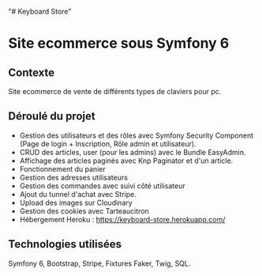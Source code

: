 "# Keyboard Store" 
# Site ecommerce sous Symfony 6

## Contexte
Site ecommerce de vente de différents types de claviers pour pc.

## Déroulé du projet

- Gestion des utilisateurs et des rôles avec Symfony Security Component (Page de login + Inscription, Rôle admin et utilisateur).
- CRUD des articles, user (pour les admins) avec le Bundle EasyAdmin.
- Affichage des articles paginés avec Knp Paginator et d'un article.
- Fonctionnement du panier
- Gestion des adresses utilisateurs
- Gestion des commandes avec suivi côté utilisateur
- Ajout du tunnel d'achat avec Stripe.
- Upload des images sur Cloudinary
- Gestion des cookies avec Tarteaucitron
- Hébergement Heroku : https://keyboard-store.herokuapp.com/

## Technologies utilisées
Symfony 6, Bootstrap, Stripe, Fixtures Faker, Twig, SQL.
